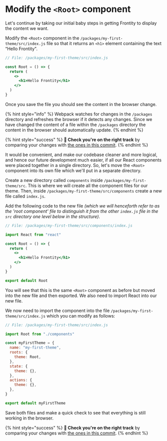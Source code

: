 # Modify the `<Root>` component

Let's continue by taking our initial baby steps in getting Frontity to display the content we want.

Modify the `<Root>` component in the `/packages/my-first-theme/src/index.js` file so that it returns an `<h1>` element containing the text “Hello Frontity".

```jsx
// File: /packages/my-first-theme/src/index.js

const Root = () => {
  return (
    <>
      <h1>Hello Frontity</h1>
    </>
  )
}
```

Once you save the file you should see the content in the browser change.

{% hint style="info" %}
Webpack watches for changes in the `/packages` directory and refreshes the browser if it detects any changes. Since we have changed the content of a file within the `/packages` directory the content in the browser should automatically update.
{% endhint %}

{% hint style="success" %}
**🧐 Check you're on the right track** by comparing your changes with [the ones in this commit](https://github.com/frontity-demos/tutorial-hello-frontity/commit/7ba7b0879bb02240c6bf627a4f15c50ba249726b).
{% endhint %}

It would be convenient, and make our codebase cleaner and more logical, and hence our future development much easier, if all our React components were placed together in a single directory. So, let's move the `<Root>` component into its own file which we'll put in a separate directory.

Create a new directory called `components` inside `/packages/my-first-theme/src`. This is where we will create all the component files for our theme. Then, inside `/packages/my-first-theme/src/components` create a new file called `index.js`.

Add the following code to the new file _(which we will henceforth refer to as the 'root component' file to distinguish it from the other `index.js` file in the `src` directory one level below in the structure)_.

```jsx
// File: /packages/my-first-theme/src/components/index.js

import React from "react"

const Root = () => {
  return (
    <>
      <h1>Hello Frontity</h1>
    </>
  )
}

export default Root
```

You will see that this is the same `<Root>` component as before but moved into the new file and then exported. We also need to import React into our new file.

We now need to import the component into the file `/packages/my-first-theme/src/index.js` which you can modify as follows:

```jsx
// File: /packages/my-first-theme/src/index.js

import Root from "./components"

const myFirstTheme = {
  name: "my-first-theme",
  roots: {
    theme: Root,
  },
  state: {
    theme: {},
  },
  actions: {
    theme: {},
  },
}

export default myFirstTheme
```

Save both files and make a quick check to see that everything is still working in the browser.

{% hint style="success" %}
**🧐 Check you're on the right track** by comparing your changes with [the ones in this commit](https://github.com/frontity-demos/tutorial-hello-frontity/commit/88e834628e3e4a66676425b45314f98e0046c3c2).
{% endhint %}
